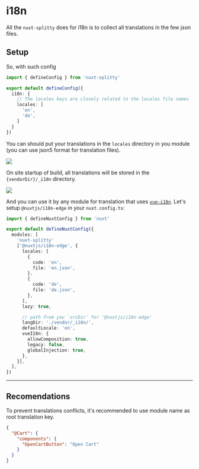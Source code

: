 # i18n

All the `nuxt-splitty` does for i18n is to collect all translations in the few json files.

## Setup

So, with such config

```typescript [nuxt-splitty.config.ts]
import { defineConfig } from 'nuxt-splitty'

export default defineConfig({
  i18n: {
    // The locales keys are closely related to the locales file names
    locales: [
      'en',
      'de',
    ]
  }
})
```

You can should put your translations in the `locales` directory in you module (you can use json5 format for translation files).

![](/images/content/module-info-i18n-locales-dir.jpg)

On site startup of build, all translations will be stored in the `{vendorDir}/_i18n` directory.

![](/images/content/options-configs-i18n-vendor-dir.jpg)

And you can use it by any module for translation that uses [`vue-i18n`](https://www.npmjs.com/package/vue-i18n). Let's setup `@nuxtjs/i18n-edge` in your `nuxt.config.ts`:

```typescript [nuxt.config.ts]
import { defineNuxtConfig } from 'nuxt'

export default defineNuxtConfig({
  modules: [
    'nuxt-splitty'
    ['@nuxtjs/i18n-edge', {
      locales: [
        {
          code: 'en',
          file: 'en.json',
        },
        {
          code: 'de',
          file: 'de.json',
        },
      ],
      lazy: true,

      // path from you `srcDir' for '@nuxtjs/i18n-edge'
      langDir: './vendor/_i18n/',
      defaultLocale: 'en',
      vueI18n: {
        allowComposition: true,
        legacy: false,
        globalInjection: true,
      },
    }],
  ],
})
```

---

## Recomendations

To prevent translations conflicts, it's recommended to use module name as root translation key.

```json
{
  "@Cart": {
    "components": {
      "OpenCartButton": "Open Cart"
    }
  }
}
```